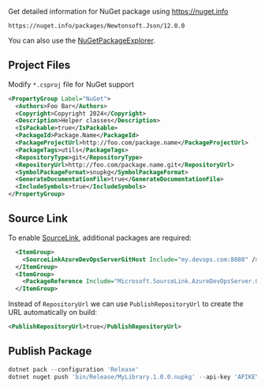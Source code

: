 Get detailed information for NuGet package using https://nuget.info
```
https://nuget.info/packages/Newtonsoft.Json/12.0.0
```

You can also use the [NuGetPackageExplorer](https://github.com/NuGetPackageExplorer/NuGetPackageExplorer).

## Project Files

Modify `*.csproj` file for NuGet support

```xml
<PropertyGroup Label="NuGet">  
  <Authors>Foo Bar</Authors>
  <Copyright>Copyright 2024</Copyright>
  <Description>Helper classes</Description>
  <IsPackable>true</IsPackable>
  <PackageId>Package.Name</PackageId>
  <PackageProjectUrl>http://foo.com/package.name</PackageProjectUrl>
  <PackageTags>utils</PackageTags>
  <RepositoryType>git</RepositoryType>
  <RepositoryUrl>http://foo.com/package.name.git</RepositoryUrl>
  <SymbolPackageFormat>snupkg</SymbolPackageFormat>
  <GenerateDocumentationFile>true</GenerateDocumentationFile>
  <IncludeSymbols>true</IncludeSymbols>
</PropertyGroup>
```

## Source Link

To enable [SourceLink](https://github.com/dotnet/sourcelink), additional packages are required:

```xml
  <ItemGroup>
    <SourceLinkAzureDevOpsServerGitHost Include="my.devops.com:8080" />
  </ItemGroup>
  <ItemGroup>
    <PackageReference Include="Microsoft.SourceLink.AzureDevOpsServer.Git" Version="8.0.0" PrivateAssets="All" />
  </ItemGroup>
```

Instead of `RepositoryUrl` we can use `PublishRepositoryUrl` to create the URL automatically on build:

```xml
<PublishRepositoryUrl>true</PublishRepositoryUrl>
```

## Publish Package

```powershell
dotnet pack --configuration 'Release'
dotnet nuget push 'bin/Release/MyLibrary.1.0.0.nupkg' --api-key 'APIKEY' --source 'https://api.nuget.org/v3/index.json'
```